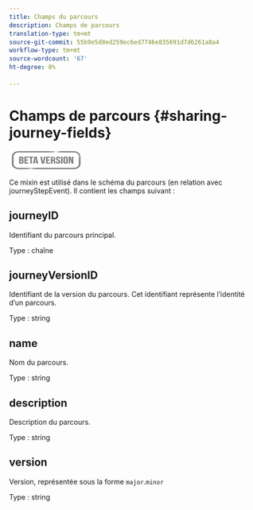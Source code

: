 ```yaml
---
title: Champs du parcours
description: Champs de parcours
translation-type: tm+mt
source-git-commit: 55b9e5d8ed259ec6ed7746e835691d7d6261a8a4
workflow-type: tm+mt
source-wordcount: '67'
ht-degree: 0%

---
```


# Champs de parcours {#sharing-journey-fields}

![](../assets/do-not-localize/badge.png)

Ce mixin est utilisé dans le schéma du parcours (en relation avec journeyStepEvent). Il contient les champs suivant :

## journeyID

Identifiant du parcours principal.

Type : chaîne

## journeyVersionID

Identifiant de la version du parcours. Cet identifiant représente l’identité d’un parcours.

Type : string

## name

Nom du parcours.

Type : string

## description

Description du parcours.

Type : string

## version

Version, représentée sous la forme `major`.`minor`

Type : string
